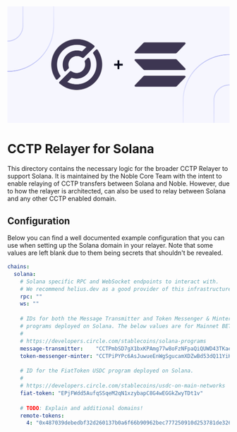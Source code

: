 ![](../.github/assets/banner_solana.png)

# CCTP Relayer for Solana

This directory contains the necessary logic for the broader CCTP Relayer to
support Solana. It is maintained by the Noble Core Team with the intent to
enable relaying of CCTP transfers between Solana and Noble. However, due to how
the relayer is architected, can also be used to relay between Solana and any
other CCTP enabled domain.

## Configuration

Below you can find a well documented example configuration that you can use when
setting up the Solana domain in your relayer. Note that some values are left
blank due to them being secrets that shouldn't be revealed.

```yaml
chains:
  solana:
    # Solana specific RPC and WebSocket endpoints to interact with.
    # We recommend helius.dev as a good provider of this infrastructure.
    rpc: ""
    ws: ""

    # IDs for both the Message Transmitter and Token Messenger & Minter CCTP
    # programs deployed on Solana. The below values are for Mainnet BETA.
    #
    # https://developers.circle.com/stablecoins/solana-programs
    message-transmitter:    "CCTPmbSD7gX1bxKPAmg77w8oFzNFpaQiQUWD43TKaecd"
    token-messenger-minter: "CCTPiPYPc6AsJuwueEnWgSgucamXDZwBd53dQ11YiKX3"

    # ID for the FiatToken USDC program deployed on Solana.
    #
    # https://developers.circle.com/stablecoins/usdc-on-main-networks
    fiat-token: "EPjFWdd5AufqSSqeM2qN1xzybapC8G4wEGGkZwyTDt1v"
    
    # TODO: Explain and additional domains!
    remote-tokens:
      4: "0x487039debedbf32d260137b0a6f66b90962bec777250910d253781de326a716d"
```
